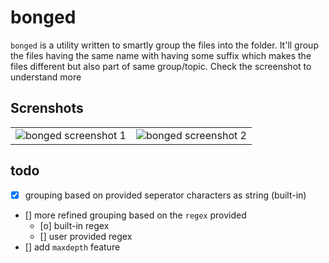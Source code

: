 # bonged

`bonged` is a utility written to smartly group the files into the folder. It'll group the files having the same name with having some suffix which makes the files different but also part of same group/topic. Check the screenshot to understand more

## Screnshots

<table>
	<tr>
		<td><img src="https://github.com/coolabhays/bonged/blob/main/sshots/2022-10-18_204345.png" alt="bonged screenshot 1"/></td>
		<td><img src="https://github.com/coolabhays/bonged/blob/main/sshots/2022-10-18_215258.png" alt="bonged screenshot 2"/></td>
	</tr>
</table>

## todo

* [x] grouping based on provided seperator characters as string (built-in)
* [] more refined grouping based on the `regex` provided
	- [o] built-in regex
	- [] user provided regex
* [] add `maxdepth` feature
